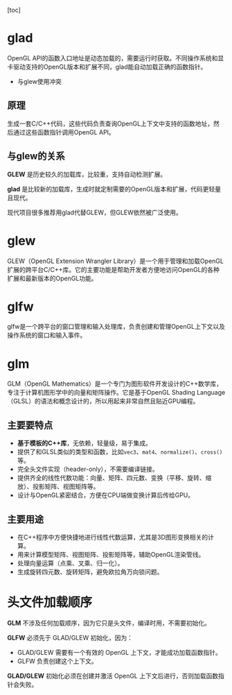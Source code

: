 [toc]

# glad

OpenGL API的函数入口地址是动态加载的，需要运行时获取。不同操作系统和显卡驱动支持的OpenGL版本和扩展不同，glad能自动加载正确的函数指针。

* 与glew使用冲突

## 原理

生成一套C/C++代码，这些代码负责查询OpenGL上下文中支持的函数地址，然后通过这些函数指针调用OpenGL API。

## 与glew的关系

**GLEW** 是历史较久的加载库，比较重，支持自动检测扩展。

**glad** 是比较新的加载库，生成时就定制需要的OpenGL版本和扩展，代码更轻量且现代。

现代项目很多推荐用glad代替GLEW，但GLEW依然被广泛使用。

# glew

GLEW（OpenGL Extension Wrangler Library）是一个用于管理和加载OpenGL扩展的跨平台C/C++库。它的主要功能是帮助开发者方便地访问OpenGL的各种扩展和最新版本的OpenGL功能。

# glfw

glfw是一个跨平台的窗口管理和输入处理库，负责创建和管理OpenGL上下文以及操作系统的窗口和输入事件。

# glm

GLM（OpenGL Mathematics）是一个专门为图形软件开发设计的C++数学库，专注于计算机图形学中的向量和矩阵操作。它是基于OpenGL Shading Language（GLSL）的语法和概念设计的，所以用起来非常自然且贴近GPU编程。

## 主要要特点

- **基于模板的C++库**，无依赖，轻量级，易于集成。
- 提供了和GLSL类似的类型和函数，比如`vec3`、`mat4`、`normalize()`、`cross()`等。
- 完全头文件实现（header-only），不需要编译链接。
- 提供齐全的线性代数功能：向量、矩阵、四元数、变换（平移、旋转、缩放）、投影矩阵、视图矩阵等。
- 设计与OpenGL紧密结合，方便在CPU端做变换计算后传给GPU。

## 主要用途

- 在C++程序中方便快捷地进行线性代数运算，尤其是3D图形变换相关的计算。
- 用来计算模型矩阵、视图矩阵、投影矩阵等，辅助OpenGL渲染管线。
- 处理向量运算（点乘、叉乘、归一化）。
- 生成旋转四元数、旋转矩阵，避免欧拉角万向锁问题。

# 头文件加载顺序

**GLM** 不涉及任何加载顺序，因为它只是头文件，编译时用，不需要初始化。

**GLFW** 必须先于 GLAD/GLEW 初始化，因为：

- GLAD/GLEW 需要有一个有效的 OpenGL 上下文，才能成功加载函数指针。
- GLFW 负责创建这个上下文。

**GLAD/GLEW** 初始化必须在创建并激活 OpenGL 上下文后进行，否则加载函数指针会失败。
